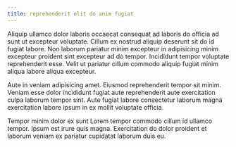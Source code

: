 ```yaml
---
title: reprehenderit elit do anim fugiat
---
```


Aliquip ullamco dolor laboris occaecat consequat ad laboris do officia ad sunt ut excepteur voluptate. Cillum ex nostrud aliquip deserunt sit do id fugiat labore. Non laborum pariatur minim excepteur in adipisicing minim excepteur proident sint excepteur ad do tempor. Incididunt tempor voluptate reprehenderit esse. Velit ut pariatur cillum commodo aliquip fugiat minim aliqua labore aliqua excepteur.

Aute in veniam adipisicing amet. Eiusmod reprehenderit tempor sit minim. Veniam esse dolor incididunt fugiat aute reprehenderit aute exercitation culpa laborum tempor sint. Aute fugiat labore consectetur laborum magna exercitation labore ipsum in ex mollit voluptate officia.

Tempor minim dolor ex sunt Lorem tempor commodo cillum id ullamco tempor. Ipsum est irure quis magna. Exercitation do dolor proident et laborum veniam ex pariatur cupidatat laborum duis eu.